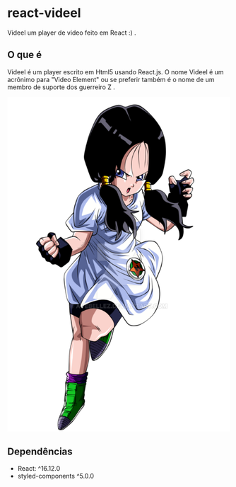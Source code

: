 # react-videel

Videel um player de video feito em React :) .

## O que é

Videel é um player escrito em Html5 usando React.js. O nome Videel é um acrônimo para "Video Element" ou se preferir também é o nome de um membro de suporte dos guerreiro Z .

![alt text](./videl.png "Essa é a Videl ¯\_(ツ)_/¯, não confunda com 'VideEl'")

## Dependências

- React: ^16.12.0
- styled-components ^5.0.0
